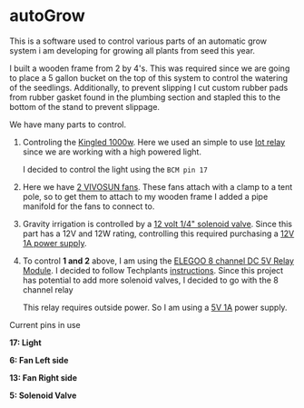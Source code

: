 # autoGrow
This is a software used to control various parts of an automatic grow system i am developing for growing all plants from seed this year.

I built a wooden frame from 2 by 4's. This was required since we are going to place a 5 gallon bucket on the top of this system to control the watering of the seedlings. Additionally, to prevent slipping I cut custom rubber pads from rubber gasket found in the plumbing section and stapled this to the bottom of the stand to prevent slippage. 

We have many parts to control.

1. Controling the [Kingled 1000w](https://www.amazon.com/Double-Spectrum-Greenhouse-Indoor-Flower/dp/B0185OLBPK). Here we used an simple to use [Iot relay](https://www.amazon.com/gp/product/B00WV7GMA2/ref=ppx_yo_dt_b_asin_title_o08_s00?ie=UTF8&psc=1) since we are working with a high powered light.

   I decided to control the light using the `BCM pin 17`

2. Here we have [2 VIVOSUN fans](https://www.amazon.com/gp/product/B07QW4YK9S/ref=ppx_yo_dt_b_asin_title_o06_s00?ie=UTF8&psc=1). These fans attach with a clamp to a tent pole, so to get them to attach to my wooden frame I added a pipe manifold for the fans to connect to. 

3. Gravity irrigation is controlled by a [12 volt 1/4" solenoid valve](https://www.amazon.com/gp/product/B00APDNPXG/ref=ppx_yo_dt_b_asin_title_o01_s00?ie=UTF8&psc=1). Since this part has a 12V and 12W rating, controlling this required purchasing a [12V 1A power supply](https://www.amazon.com/gp/product/B07QLKQLQQ/ref=ppx_yo_dt_b_asin_title_o00_s00?ie=UTF8&psc=1). 

4. To control **1 and 2** above, I am using the [ELEGOO 8 channel DC 5V Relay Module](https://www.amazon.com/gp/product/B01HCFJC0Y/ref=ppx_yo_dt_b_asin_title_o05_s01?ie=UTF8&psc=1). I decided to follow Techplants [instructions](https://www.youtube.com/watch?v=Ur0w7VeLX08). Since this project has potential to add more solenoid valves, I decided to go with the 8 channel relay
   
   This relay requires outside power. So I am using a [5V 1A](https://www.amazon.com/gp/product/B07KVZHVCS/ref=ppx_yo_dt_b_asin_title_o05_s00?ie=UTF8&psc=1) power supply.

Current pins in use

**17: Light**

**6: Fan Left side**

**13: Fan Right side**

**5: Solenoid Valve**